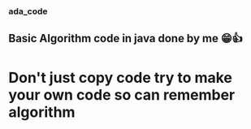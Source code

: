 ### ada_code

## Basic Algorithm code in java done by me 😁👍


# Don't just copy code try to make your own code so can remember algorithm 
